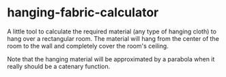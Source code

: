 hanging-fabric-calculator
=========================

A little tool to calculate the required material (any type of hanging cloth) to hang 
over a rectangular room. The material will hang from the center of the room to the 
wall and completely cover the room's ceiling.

Note that the hanging material will be approximated by a parabola when it really 
should be a catenary function.
